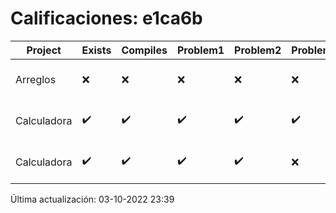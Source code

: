 # Calificaciones: e1ca6b
|Project|Exists|Compiles|Problem1|Problem2|Problem3|Extra|CommitHash|CommitDate|CheckDate|Comments|DueDate|Grade|
|-|-|-|-|-|-|-|-|-|-|-|-|-|
|Arreglos|❌|❌|❌|❌|❌|❌|NA|NA|03-10-2022 23:39:01|No se encontró el archivo en PracticasCompuI/Arreglos/Arreglos.cpp|05-10-2020 21:00:00|5|
|Calculadora|✔️|✔️|✔️|✔️|✔️|❌|cdeaa777543ffff1757f5940c8b6e6b713f0a5dc|28-09-2022 15:06:02|28-09-2022 15:56:29|No sale con código diferente de cero con división entre cero|28-09-2022 21:00:00|10.0|
|Calculadora|✔️|✔️|✔️|✔️|❌|❌|3d54e3adba9059a5b317ce680acb5770212e656a|28-09-2022 10:27:19|28-09-2022 12:50:23|Revisa la operación división-No sale con código diferente de cero con división entre cero|28-09-2022 21:00:00|8.666666666666668|

Última actualización: 03-10-2022 23:39